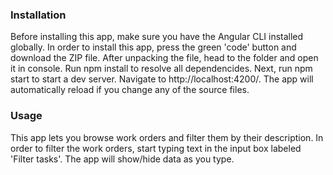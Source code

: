 ### Installation 

Before installing this app, make sure you have the Angular CLI installed globally. In order to install this app, press the green 'code' button and download the ZIP file. After unpacking the file, head to the folder and open it in console. Run npm install to resolve all dependencides. Next, run npm start to start a dev server. Navigate to http://localhost:4200/. The app will automatically reload if you change any of the source files.


### Usage

This app lets you browse work orders and filter them by their description. In order to filter the work orders, start typing text in the input box labeled 'Filter tasks'. The app will show/hide data as you type.
